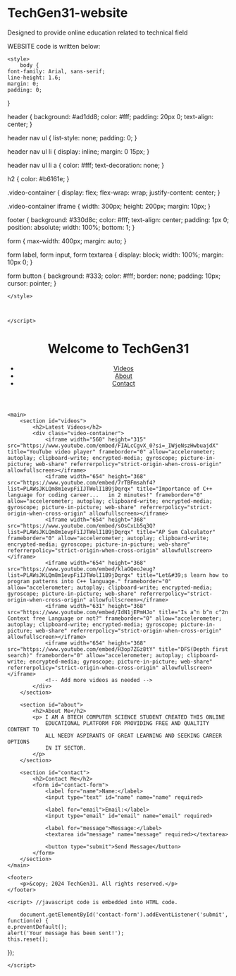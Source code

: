 # TechGen31-website
Designed to provide online education related to technical field

  WEBSITE code is written below:

<!DOCTYPE html>
<html lang="en">
<head>
    <meta charset="UTF-8">
    <meta name="viewport" content="width=device-width, initial-scale=1.0">
    <title>TechGen31</title>
    
    <style>
        body {
    font-family: Arial, sans-serif;
    line-height: 1.6;
    margin: 0;
    padding: 0;
}

header {
    background: #ad1dd8;
    color: #fff;
    padding: 20px 0;
    text-align: center;
}

header nav ul {
    list-style: none;
    padding: 0;
}

header nav ul li {
    display: inline;
    margin: 0 15px;
}

header nav ul li a {
    color: #fff;
    text-decoration: none;
}

h2 {
    color: #b6161e;
}

.video-container {
    display: flex;
    flex-wrap: wrap;
    justify-content: center;
}

.video-container iframe {
    width: 300px;
    height: 200px;
    margin: 10px;
}

footer {
    background: #330d8c;
    color: #fff;
    text-align: center;
    padding: 1px 0;
    position: absolute;
    width: 100%;
    bottom: 1;
}

form {
    max-width: 400px;
    margin: auto;
}

form label, form input, form textarea {
    display: block;
    width: 100%;
    margin: 10px 0;
}

form button {
    background: #333;
    color: #fff;
    border: none;
    padding: 10px;
    cursor: pointer;
}

    </style>

    

    </script>
</head>
<body>
    <header>
        <h1>Welcome to TechGen31</h1>
        <nav>
            <ul>
                <li><a href="#videos">Videos</a></li>
                <li><a href="#about">About</a></li>
                <li><a href="#contact">Contact</a></li>
            </ul>
        </nav>
    </header>

    <main>
        <section id="videos">
            <h2>Latest Videos</h2>
            <div class="video-container">
                <iframe width="560" height="315" src="https://www.youtube.com/embed/FIALcCgvX_0?si=_IWjeNszHwbuajdX" title="YouTube video player" frameborder="0" allow="accelerometer; autoplay; clipboard-write; encrypted-media; gyroscope; picture-in-picture; web-share" referrerpolicy="strict-origin-when-cross-origin" allowfullscreen></iframe>
                <iframe width="654" height="368" src="https://www.youtube.com/embed/7rTBFmsahf4?list=PLAWsJKLQm8m1evpFiIJTWolI1B9jDqrqx" title="Importance of C++ language for coding career...   in 2 minutes!" frameborder="0" allow="accelerometer; autoplay; clipboard-write; encrypted-media; gyroscope; picture-in-picture; web-share" referrerpolicy="strict-origin-when-cross-origin" allowfullscreen></iframe>
                <iframe width="654" height="368" src="https://www.youtube.com/embed/sOsCxLb5q3Q?list=PLAWsJKLQm8m1evpFiIJTWolI1B9jDqrqx" title="AP Sum Calculator" frameborder="0" allow="accelerometer; autoplay; clipboard-write; encrypted-media; gyroscope; picture-in-picture; web-share" referrerpolicy="strict-origin-when-cross-origin" allowfullscreen></iframe>
                <iframe width="654" height="368" src="https://www.youtube.com/embed/klaGQeoJeug?list=PLAWsJKLQm8m1evpFiIJTWolI1B9jDqrqx" title="Let&#39;s learn how to program patterns into C++ language." frameborder="0" allow="accelerometer; autoplay; clipboard-write; encrypted-media; gyroscope; picture-in-picture; web-share" referrerpolicy="strict-origin-when-cross-origin" allowfullscreen></iframe>
                <iframe width="631" height="368" src="https://www.youtube.com/embed/IdN1jEPmHJo" title="Is a^n b^n c^2n Context free Language or not?" frameborder="0" allow="accelerometer; autoplay; clipboard-write; encrypted-media; gyroscope; picture-in-picture; web-share" referrerpolicy="strict-origin-when-cross-origin" allowfullscreen></iframe>
                <iframe width="654" height="368" src="https://www.youtube.com/embed/H3op7ZGz8tY" title="DFS(Depth first search)" frameborder="0" allow="accelerometer; autoplay; clipboard-write; encrypted-media; gyroscope; picture-in-picture; web-share" referrerpolicy="strict-origin-when-cross-origin" allowfullscreen></iframe>
                <!-- Add more videos as needed -->
            </div>
        </section>

        <section id="about">
            <h2>About Me</h2>
            <p> I AM A BTECH COMPUTER SCIENCE STUDENT CREATED THIS ONLINE
                EDUCATIONAL PLATFORM FOR PROVIDING FREE AND QUALTITY CONTENT TO
                ALL NEEDY ASPIRANTS OF GREAT LEARNING AND SEEKING CAREER OPTIONS 
                IN IT SECTOR.
            </p>
        </section>

        <section id="contact">
            <h2>Contact Me</h2>
            <form id="contact-form">
                <label for="name">Name:</label>
                <input type="text" id="name" name="name" required>

                <label for="email">Email:</label>
                <input type="email" id="email" name="email" required>

                <label for="message">Message:</label>
                <textarea id="message" name="message" required></textarea>

                <button type="submit">Send Message</button>
            </form>
        </section>
    </main>

    <footer>
        <p>&copy; 2024 TechGen31. All rights reserved.</p>
    </footer>

    <script> //javascript code is embedded into HTML code.
        
        document.getElementById('contact-form').addEventListener('submit', function(e) {
    e.preventDefault();
    alert('Your message has been sent!');
    this.reset();
});

    
    </script>
</body>
</html>

